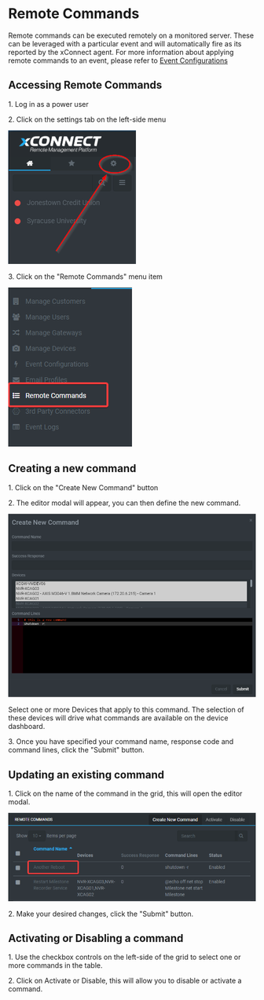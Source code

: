 # Remote Commands
Remote commands can be executed remotely on a monitored server. 
These can be leveraged with a particular event and will automatically fire as its reported by the xConnect agent.
For more information about applying remote commands to an event, please refer to [Event Configurations](/xconnect_docs/Usage_ManageEventConfigurations)

## Accessing Remote Commands
1\. Log in as a power user

2\. Click on the settings tab on the left-side menu 

![Side Navigation](images/menu_settings.png "")

3\. Click on the "Remote Commands" menu item

![Side Navigation](images/settings_remote_commands.png "")

## Creating a new command
1\. Click on the "Create New Command" button

2\. The editor modal will appear, you can then define the new command. 

![Side Navigation](images/settings_command_new.png "")
 
 Select one or more Devices that apply to this command. The selection of these devices will drive what commands are available on the device dashboard.

3\. Once you have specified your command name, response code and command lines, click the "Submit" button. 

## Updating an existing command
1\. Click on the name of the command in the grid, this will open the editor modal. 

![Side Navigation](images/settings_commands_grid.png "")

2\. Make your desired changes, click the "Submit" button. 

## Activating or Disabling a command
1\. Use the checkbox controls on the left-side of the grid to select one or more commands in the table.

2\. Click on Activate or Disable, this will allow you to disable or activate a command.